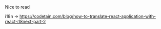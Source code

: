 Nice to read

i18n -> https://codetain.com/blog/how-to-translate-react-application-with-react-i18next-part-2